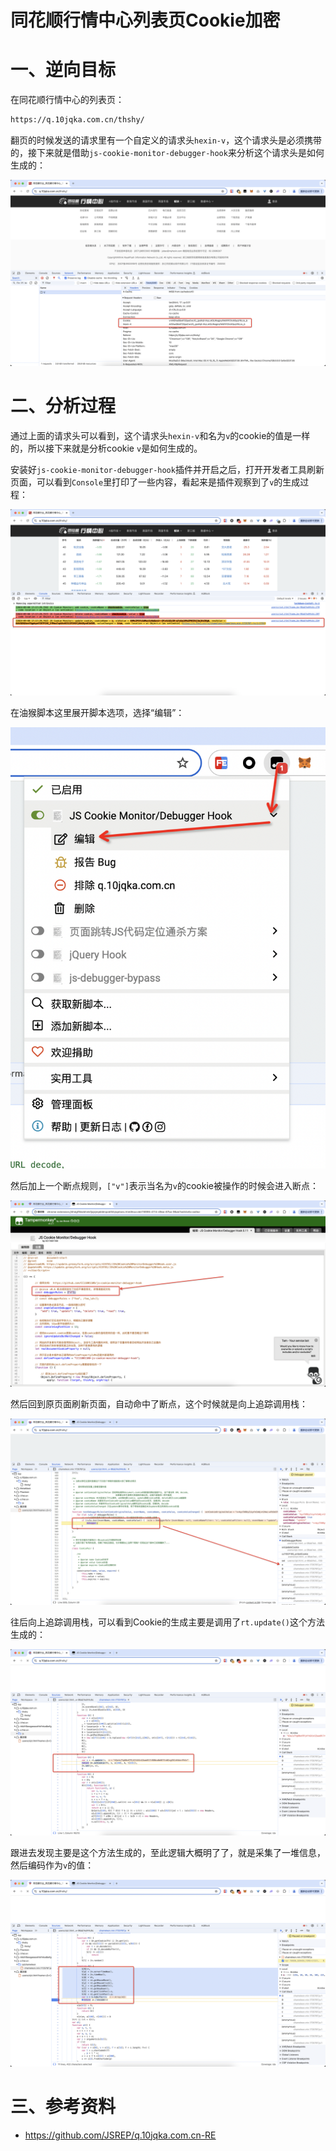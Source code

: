 # 同花顺行情中心列表页Cookie加密

# 一、逆向目标

在同花顺行情中心的列表页：

```bash
https://q.10jqka.com.cn/thshy/
```

翻页的时候发送的请求里有一个自定义的请求头`hexin-v`，这个请求头是必须携带的，接下来就是借助`js-cookie-monitor-debugger-hook`来分析这个请求头是如何生成的：

![image-20240908170233715](./README.assets/image-20240908170233715.png)

# 二、分析过程

通过上面的请求头可以看到，这个请求头`hexin-v`和名为`v`的cookie的值是一样的，所以接下来就是分析cookie `v`是如何生成的。

安装好``js-cookie-monitor-debugger-hook``插件并开启之后，打开开发者工具刷新页面，可以看到`Console`里打印了一些内容，看起来是插件观察到了`v`的生成过程：

![image-20240908171817289](./README.assets/image-20240908171817289.png)

在油猴脚本这里展开脚本选项，选择“编辑”：

![image-20240908172113950](./README.assets/image-20240908172113950.png)

然后加上一个断点规则，`["v"]`表示当名为`v`的cookie被操作的时候会进入断点：

![image-20240908172355099](./README.assets/image-20240908172355099.png)

然后回到原页面刷新页面，自动命中了断点，这个时候就是向上追踪调用栈：

![image-20240908172500882](./README.assets/image-20240908172500882.png)

往后向上追踪调用栈，可以看到Cookie的生成主要是调用了`rt.update()`这个方法生成的：

![image-20240908173050817](./README.assets/image-20240908173050817.png)

跟进去发现主要是这个方法生成的，至此逻辑大概明了了，就是采集了一堆信息，然后编码作为`v`的值：

![image-20240908172827707](./README.assets/image-20240908172827707.png)

# 三、参考资料

- https://github.com/JSREP/q.10jqka.com.cn-RE